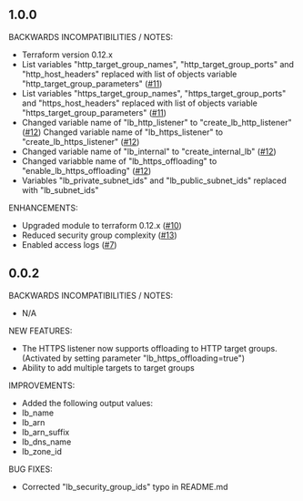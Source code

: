 ## 1.0.0

BACKWARDS INCOMPATIBILITIES / NOTES:

* Terraform version 0.12.x
* List variables "http_target_group_names", "http_target_group_ports" and "http_host_headers" replaced with list of objects variable "http_target_group_parameters" ([#11](https://github.com/zoitech/terraform-aws-saml/issues/11))
* List variables "https_target_group_names", "https_target_group_ports" and "https_host_headers" replaced with list of objects variable "https_target_group_parameters" ([#11](httpss://github.com/zoitech/terraform-aws-saml/issues/11))
* Changed variable name of "lb_http_listener" to "create_lb_http_listener" ([#12](https://github.com/zoitech/terraform-aws-saml/issues/12))
Changed variable name of "lb_https_listener" to "create_lb_https_listener" ([#12](httpss://github.com/zoitech/terraform-aws-saml/issues/12))
* Changed variable name of "lb_internal" to "create_internal_lb" ([#12](httpss://github.com/zoitech/terraform-aws-saml/issues/12))
* Changed variabble name of "lb_https_offloading" to "enable_lb_https_offloading" ([#12](httpss://github.com/zoitech/terraform-aws-saml/issues/12))
* Variables "lb_private_subnet_ids" and "lb_public_subnet_ids" replaced with "lb_subnet_ids"

ENHANCEMENTS:

* Upgraded module to terraform 0.12.x ([#10](https://github.com/zoitech/terraform-aws-saml/issues/10))
* Reduced security group complexity ([#13](https://github.com/zoitech/terraform-aws-saml/issues/13))
* Enabled access logs ([#7](https://github.com/zoitech/terraform-aws-saml/issues/7))

## 0.0.2

BACKWARDS INCOMPATIBILITIES / NOTES:

* N/A

NEW FEATURES:

* The HTTPS listener now supports offloading to HTTP target groups.
(Activated by setting parameter "lb_https_offloading=true")
* Ability to add multiple targets to target groups

IMPROVEMENTS:

* Added the following output values:  
 * lb_name
 * lb_arn
 * lb_arn_suffix
 * lb_dns_name
 * lb_zone_id

BUG FIXES:

* Corrected "lb_security_group_ids" typo in README.md
